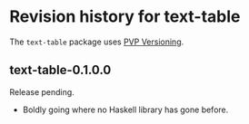 # Revision history for text-table

The `text-table` package uses [PVP Versioning][].

[PVP Versioning]: https://pvp.haskell.org

## text-table-0.1.0.0

Release pending.

-   Boldly going where no Haskell library has gone before.
